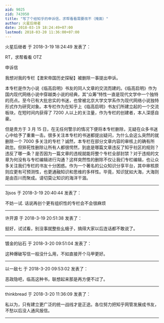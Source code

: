 ```yaml
---
aid: 9025
zid: 743950
title: "写了个给知乎的申诉信，求帮看看需要改不（掩面）"
author: 火星后继者
date: 2018-03-19 18:24:49+07:00
lastmod: 2018-03-20 11:36:00+07:00
---
```


火星后继者 于 2018-3-19 18:24:49 发表了：

RT，求帮看看 OTZ

申诉信

我想对我的专栏【澳宋帝国历史探秘】被删除一事提出申诉。

本专栏是作为小说《临高启明》书友的同人文章的交流而建的。《临高启明》作为国内现代网络小说中穿越类小说的经典，其“众筹”特性一直是现代文学中一个独特的亮点。至今已有大批忠实的书迷，也曾被北京大学文学系作为现代网络小说独特形式作为研究对象。本专栏作为在知乎上《临高启明》书友们所建立起的一个交流板块，在短时间内获得了 7200 人以上的关注量，作为专栏的创建者，本人深感自豪。

但是贵方于 3 月 15 日，在无任何警示的情况下便将本专栏删除，无疑在众多书迷心中给予了重重一击。很多关注本专栏的书迷都提出疑问，为什么会这么突然的就删除一个 7000 多关注的专栏？诚然，本专栏在部分文章内容的审核上的确有所疏忽。但猝死性删除让所有人都很愕然，到底是哪篇文章违反了知乎社区的规则？违反了哪一条？是否因为一篇文章的违规就能将整个专栏全部封禁？对于违规的文章为何没有与专栏编辑进行沟通？这样突然性的删除不仅让我们专栏编辑，也让众多关注我们专栏的书友十分困惑。作为一个著名的公众知识分享平台，其中审核原则应更有可预测性，也更通融知识和思维的多样性。毕竟，知识犹如大海，大海则是由百川而聚成。请切莫让知识的海洋干涸。

---

3jsos 于 2018-3-19 20:40:44 发表了：

不妨一试. 话说再创个更有组织性的专栏会不会很麻烦

---

许开源 于 2018-3-19 20:51:38 发表了：

挺好，试试看，别没事就整些幺蛾子，搞得大家以后连话都不敢说了。

---

镀金的钻石 于 2018-3-20 09:51:04 发表了：

这种爆破写信一般没什么用，不如直接开个马甲更好。

---

以一敌七 于 2018-3-20 09:53:02 发表了：

恶政隐吧，临高这种书，联想起来那是再方便不过了。

---

thinkbread 于 2018-3-20 11:36:09 发表了：

私以为，只有建立更广泛的统一战线才是正途。各位努力把知乎网管发展成书友，不愁以后没人通风报信。

---
